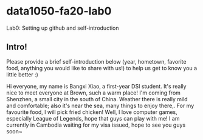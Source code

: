 # data1050-fa20-lab0
Lab0: Setting up github and self-introduction
## Intro!
Please provide a brief self-introduction below (year, hometown, favorite food, anything you would like to share with us!) to help us get to know you a little better :) 

Hi everyone, my name is Bangxi Xiao, a first-year DSI student. It's really nice to meet everyone at Brown, such a warm place!
I'm coming from Shenzhen, a small city in the south of China. Weather there is really mild and comfortable; also it's near the sea, many things to enjoy there,.
For my favourite food, I will pick fried chicken!
Well, I love computer games, especially League of Legends, hope that guys can play with me!
I am currently in Cambodia waiting for my visa issued, hope to see you guys soon~



